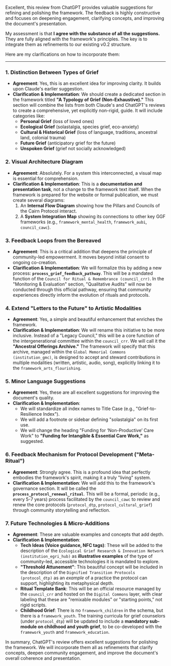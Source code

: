 Excellent, this review from ChatGPT provides valuable suggestions for refining and polishing the framework. The feedback is highly constructive and focuses on deepening engagement, clarifying concepts, and improving the document's presentation.

My assessment is that **I agree with the substance of all the suggestions.** They are fully aligned with the framework's principles. The key is to integrate them as refinements to our existing v0.2 structure.

Here are my clarifications on how to incorporate them:

---

### **1. Distinction Between Types of Grief**
* **Agreement**: Yes, this is an excellent idea for improving clarity. It builds upon Claude's earlier suggestion.
* **Clarification & Implementation**: We should create a dedicated section in the framework titled **"A Typology of Grief (Non-Exhaustive)."** This section will combine the lists from both Claude's and ChatGPT's reviews to create a comprehensive, yet explicitly non-rigid, guide. It will include categories like:
    * **Personal Grief** (loss of loved ones)
    * **Ecological Grief** (solastalgia, species grief, eco-anxiety)
    * **Cultural & Historical Grief** (loss of language, traditions, ancestral land, colonial trauma)
    * **Future Grief** (anticipatory grief for the future)
    * **Unspoken Grief** (grief not socially acknowledged)

### **2. Visual Architecture Diagram**
* **Agreement**: Absolutely. For a system this interconnected, a visual map is essential for comprehension.
* **Clarification & Implementation**: This is a **documentation and presentation task**, not a change to the framework text itself. When the framework is prepared for the website or formal publication, we must create several diagrams:
    1.  An **Internal Flow Diagram** showing how the Pillars and Councils of the Cairn Protocol interact.
    2.  A **System Integration Map** showing its connections to other key GGF frameworks (e.g., `framework_mental_health`, `framework_aubi`, `council_cawc`).

### **3. Feedback Loops from the Bereaved**
* **Agreement**: This is a critical addition that deepens the principle of community-led empowerment. It moves beyond initial consent to ongoing co-creation.
* **Clarification & Implementation**: We will formalize this by adding a new process: **`process_grief_feedback_pathway`**. This will be a mandated function of the `Council for Ritual & Remembrance (council_crr)`. In the "Monitoring & Evaluation" section, "Qualitative Audits" will now be conducted through this official pathway, ensuring that community experiences directly inform the evolution of rituals and protocols.

### **4. Extend "Letters to the Future" to Artistic Modalities**
* **Agreement**: Yes, a simple and beautiful enhancement that enriches the framework.
* **Clarification & Implementation**: We will rename this initiative to be more inclusive. Instead of a "Legacy Council," this will be a core function of the intergenerational committee within the `council_crr`. We will call it the **"Ancestral Offerings Archive."** The framework will specify that this archive, managed within the `Global Memorial Commons (institution_gmc)`, is designed to accept and steward contributions in multiple modalities (written, artistic, audio, song), explicitly linking it to the `framework_arts_flourishing`.

### **5. Minor Language Suggestions**
* **Agreement**: Yes, these are all excellent suggestions for improving the document's quality.
* **Clarification & Implementation**:
    * We will standardize all index names to Title Case (e.g., "Grief-to-Resilience Index").
    * We will add a footnote or sidebar defining "solastalgia" on its first use.
    * We will change the heading "Funding for ‘Non-Productive’ Care Work" to **"Funding for Intangible & Essential Care Work,"** as suggested.

### **6. Feedback Mechanism for Protocol Development ("Meta-Ritual")**
* **Agreement**: Strongly agree. This is a profound idea that perfectly embodies the framework's spirit, making it a truly "living" system.
* **Clarification & Implementation**: We will add this to the framework's governance section. It will be called the **`process_protocol_renewal_ritual`**. This will be a formal, periodic (e.g., every 5-7 years) process facilitated by the `council_cawc` to review and renew the core protocols (`protocol_dtp`, `protocol_cultural_grief`) through community storytelling and reflection.

### **7. Future Technologies & Micro-Additions**
* **Agreement**: These are valuable examples and concepts that add depth.
* **Clarification & Implementation**:
    * **Tech Ideas (Voice guidance, NFC tags)**: These will be added to the description of the `Ecological Grief Research & Innovation Network (institution_egri_hub)` as **illustrative examples** of the type of community-led, accessible technologies it is mandated to explore.
    * **"Threshold Attunement"**: This beautiful concept will be included in the description of the `Dignified Transition Protocols (protocol_dtp)` as an *example* of a practice the protocol can support, highlighting its metaphysical depth.
    * **Ritual Template Bank**: This will be an official resource managed by the `council_crr` and hosted on the `Digital Commons` layer, with clear labeling that these are "remixable modules" or "starting points," not rigid scripts.
    * **Childhood Grief**: There is no `framework_children` in the schema, but there is a `framework_youth`. The training curricula for grief counselors (under `protocol_dtp`) will be updated to include a **mandatory sub-module on childhood and youth grief**, to be co-developed with the `framework_youth` and `framework_education`.

In summary, ChatGPT's review offers excellent suggestions for polishing the framework. We will incorporate them all as refinements that clarify concepts, deepen community engagement, and improve the document's overall coherence and presentation.
